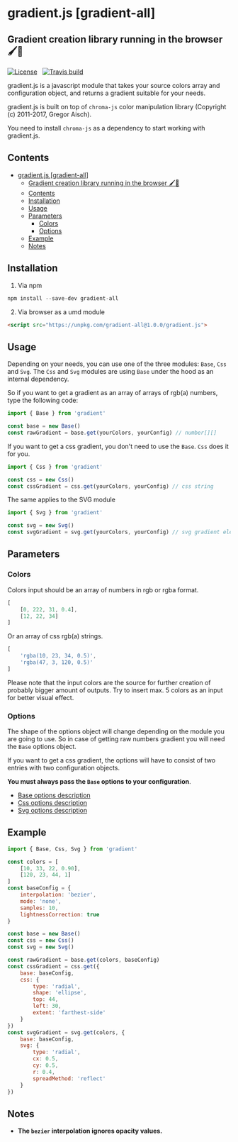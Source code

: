 # gradient.js [gradient-all]
## Gradient creation library running in the browser 🖌🌈

[![License](https://img.shields.io/npm/l/gradient-all.svg?style=flat)](https://github.com/afternoon2/gradient/blob/master/LICENSE)&nbsp;&nbsp;
[![Travis build](https://img.shields.io/travis/afternoon2/gradient.svg?style=flat)](https://travis-ci.org/afternoon2/gradient)

gradient.js is a javascript module that takes your source colors array and configuration object, and returns a gradient suitable for your needs.

gradient.js is built on top of `chroma-js` color manipulation library (Copyright (c) 2011-2017, Gregor Aisch).

You need to install `chroma-js` as a dependency to start working with gradient.js.

## Contents
- [gradient.js [gradient-all]](#gradientjs-gradient-all)
    - [Gradient creation library running in the browser 🖌🌈](#gradient-creation-library-running-in-the-browser-%F0%9F%96%8C%F0%9F%8C%88)
    - [Contents](#contents)
    - [Installation](#installation)
    - [Usage](#usage)
    - [Parameters](#parameters)
        - [Colors](#colors)
        - [Options](#options)
    - [Example](#example)
    - [Notes](#notes)

## Installation

1. Via npm
```javascript
npm install --save-dev gradient-all
```
2. Via browser as a umd module
```html
<script src="https://unpkg.com/gradient-all@1.0.0/gradient.js">
```

## Usage

Depending on your needs, you can use one of the three modules: `Base`, `Css` and `Svg`. The `Css` and `Svg` modules are using `Base` under the hood as an internal dependency.

So if you want to get a gradient as an array of arrays of rgb(a) numbers, type the following code:

```javascript
import { Base } from 'gradient'

const base = new Base()
const rawGradient = base.get(yourColors, yourConfig) // number[][]
```

If you want to get a css gradient, you don't need to use the `Base`. `Css` does it for you.

```javascript
import { Css } from 'gradient'

const css = new Css()
const cssGradient = css.get(yourColors, yourConfig) // css string
```

The same applies to the SVG module

```javascript
import { Svg } from 'gradient'

const svg = new Svg()
const svgGradient = svg.get(yourColors, yourConfig) // svg gradient element
```

## Parameters
### Colors
Colors input should be an array of numbers in rgb or rgba format.

```javascript
[
    [0, 222, 31, 0.4],
    [12, 22, 34]
]
```

Or an array of css rgb(a) strings.

```javascript
[
    'rgba(10, 23, 34, 0.5)',
    'rgba(47, 3, 120, 0.5)'
]
```

Please note that the input colors are the source for further creation of probably bigger amount of outputs. Try to insert max. 5 colors as an input for better visual effect.

### Options

The shape of the options object will change depending on the module you are going to use. So in case of getting raw numbers gradient you will need the `Base` options object. 

If you want to get a css gradient, the options will have to consist of two entries with two configuration objects. 

**You must always pass the `Base` options to your configuration**.

- [Base options description](https://github.com/afternoon2/gradient-base#options)
- [Css options description](https://github.com/afternoon2/gradient-css#options)
- [Svg options description](https://github.com/afternoon2/gradient-svg#options)

## Example
```javascript
import { Base, Css, Svg } from 'gradient'

const colors = [
    [10, 33, 22, 0.90],
    [120, 23, 44, 1]
]
const baseConfig = {
    interpolation: 'bezier',
    mode: 'none',
    samples: 10,
    lightnessCorrection: true
}

const base = new Base()
const css = new Css()
const svg = new Svg()

const rawGradient = base.get(colors, baseConfig)
const cssGradient = css.get({
    base: baseConfig,
    css: {
        type: 'radial',
        shape: 'ellipse',
        top: 44,
        left: 30,
        extent: 'farthest-side'
    }
})
const svgGradient = svg.get(colors, {
    base: baseConfig,
    svg: {
        type: 'radial',
        cx: 0.5,
        cy: 0.5,
        r: 0.4,
        spreadMethod: 'reflect'
    }
})
```

## Notes

* **The `bezier` interpolation ignores opacity values.**
